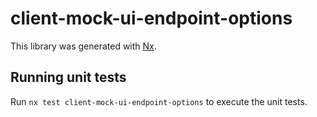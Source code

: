 # client-mock-ui-endpoint-options

This library was generated with [Nx](https://nx.dev).

## Running unit tests

Run `nx test client-mock-ui-endpoint-options` to execute the unit tests.
